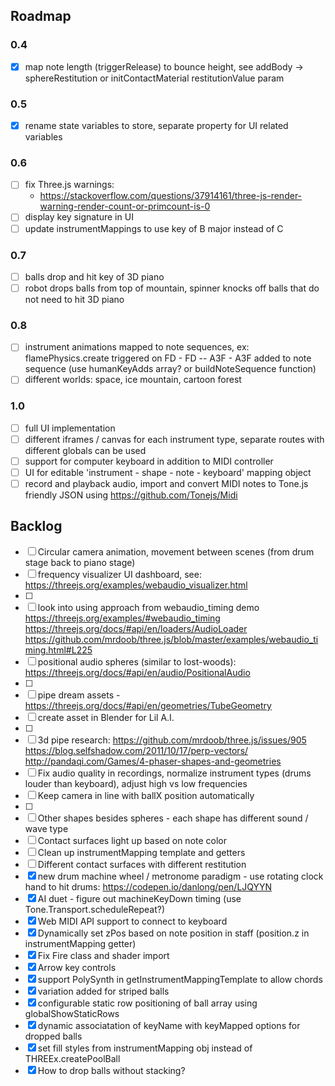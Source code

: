 ## Roadmap

### 0.4
- [x] map note length (triggerRelease) to bounce height, see addBody -> sphereRestitution or initContactMaterial restitutionValue param

### 0.5
- [x] rename state variables to store, separate property for UI related variables

### 0.6
- [ ] fix Three.js warnings: 
    - https://stackoverflow.com/questions/37914161/three-js-render-warning-render-count-or-primcount-is-0
- [ ] display key signature in UI
- [ ] update instrumentMappings to use key of B major instead of C

### 0.7
- [ ] balls drop and hit key of 3D piano
- [ ] robot drops balls from top of mountain, spinner knocks off balls that do not need to hit 3D piano

### 0.8
- [ ] instrument animations mapped to note sequences, ex: flamePhysics.create triggered on FD - FD -- A3F - A3F added to note sequence (use humanKeyAdds array? or buildNoteSequence function)
- [ ] different worlds: space, ice mountain, cartoon forest

### 1.0
- [ ] full UI implementation
- [ ] different iframes / canvas for each instrument type, separate routes with different globals can be used
- [ ] support for computer keyboard in addition to MIDI controller
- [ ] UI for editable 'instrument - shape - note - keyboard' mapping object
- [ ] record and playback audio, import and convert MIDI notes to Tone.js friendly JSON using https://github.com/Tonejs/Midi

## Backlog
- [ ] Circular camera animation, movement between scenes (from drum stage back to piano stage)
- [ ] frequency visualizer UI dashboard, see: https://threejs.org/examples/webaudio_visualizer.html
- [ ]
- [ ] look into using approach from webaudio_timing demo https://threejs.org/examples/#webaudio_timing https://threejs.org/docs/#api/en/loaders/AudioLoader https://github.com/mrdoob/three.js/blob/master/examples/webaudio_timing.html#L225
- [ ] positional audio spheres (similar to lost-woods): https://threejs.org/docs/#api/en/audio/PositionalAudio
- [ ]
- [ ] pipe dream assets - https://threejs.org/docs/#api/en/geometries/TubeGeometry
- [ ] create asset in Blender for Lil A.I.
- [ ]
- [ ] 3d pipe research: https://github.com/mrdoob/three.js/issues/905 https://blog.selfshadow.com/2011/10/17/perp-vectors/ http://pandaqi.com/Games/4-phaser-shapes-and-geometries
- [ ] Fix audio quality in recordings, normalize instrument types (drums louder than keyboard), adjust high vs low frequencies
- [ ] Keep camera in line with ballX position automatically
- [ ]
- [ ] Other shapes besides spheres - each shape has different sound / wave type
- [ ] Contact surfaces light up based on note color
- [ ] Clean up instrumentMapping template and getters
- [ ] Different contact surfaces with different restitution
- [x] new drum machine wheel / metronome paradigm - use rotating clock hand to hit drums: https://codepen.io/danlong/pen/LJQYYN
- [x] AI duet - figure out machineKeyDown timing (use Tone.Transport.scheduleRepeat?)
- [x] Web MIDI API support to connect to keyboard
- [x] Dynamically set zPos based on note position in staff (position.z in instrumentMapping getter)
- [x] Fix Fire class and shader import
- [x] Arrow key controls
- [x] support PolySynth in getInstrumentMappingTemplate to allow chords
- [x] variation added for striped balls
- [x] configurable static row positioning of ball array using globalShowStaticRows
- [x] dynamic associatation of keyName with keyMapped options for dropped balls
- [x] set fill styles from instrumentMapping obj instead of THREEx.createPoolBall
- [x] How to drop balls without stacking?